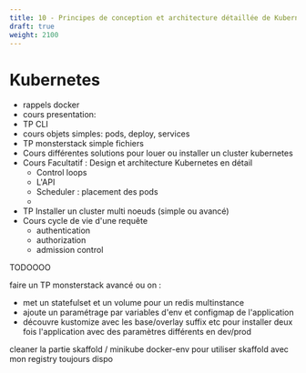 ```yaml
---
title: 10 - Principes de conception et architecture détaillée de Kubernetes
draft: true
weight: 2100
---
```


# Kubernetes

- rappels docker
- cours presentation:
- TP CLI
- cours objets simples: pods, deploy, services
- TP monsterstack simple fichiers
- Cours différentes solutions pour louer ou installer un cluster kubernetes
- Cours Facultatif : Design et architecture Kubernetes en détail
    - Control loops
    - L'API
    - Scheduler : placement des pods
    - 
- TP Installer un cluster multi noeuds (simple ou avancé)
- Cours cycle de vie d'une requête
    - authentication
    - authorization
    - admission control


TODOOOO

faire un TP monsterstack avancé ou on :

- met un statefulset et un volume pour un redis multinstance
- ajoute un paramétrage par variables d'env et configmap de l'application
- découvre kustomize avec les base/overlay suffix etc pour installer deux fois l'application avec des paramètres différents en dev/prod

cleaner la partie skaffold / minikube docker-env pour utiliser skaffold avec mon registry toujours dispo